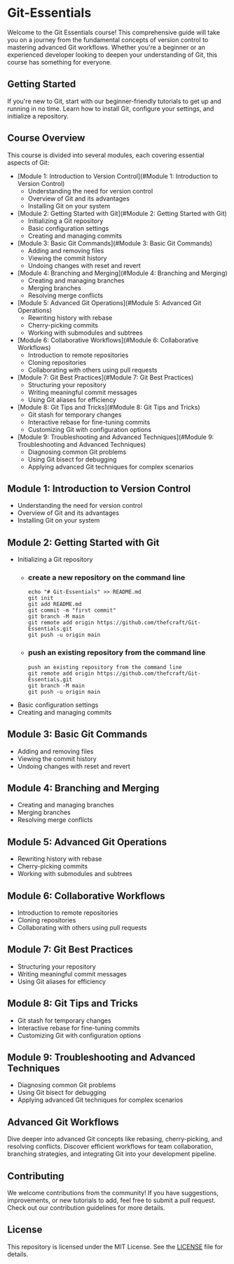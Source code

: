# Git-Essentials

Welcome to the Git Essentials course! This comprehensive guide will take you on a journey from the fundamental concepts of version control to mastering advanced Git workflows. Whether you're a beginner or an experienced developer looking to deepen your understanding of Git, this course has something for everyone.

## Getting Started

If you're new to Git, start with our beginner-friendly tutorials to get up and running in no time. Learn how to install Git, configure your settings, and initialize a repository.

## Course Overview

This course is divided into several modules, each covering essential aspects of Git:

- [Module 1: Introduction to Version Control](#Module 1: Introduction to Version Control)
  - Understanding the need for version control
  - Overview of Git and its advantages
  - Installing Git on your system
- [Module 2: Getting Started with Git](#Module 2: Getting Started with Git)
  - Initializing a Git repository
  - Basic configuration settings
  - Creating and managing commits
- [Module 3: Basic Git Commands](#Module 3: Basic Git Commands)
  - Adding and removing files
  - Viewing the commit history
  - Undoing changes with reset and revert
- [Module 4: Branching and Merging](#Module 4: Branching and Merging)
  - Creating and managing branches
  - Merging branches
  - Resolving merge conflicts
- [Module 5: Advanced Git Operations](#Module 5: Advanced Git Operations)
  - Rewriting history with rebase
  - Cherry-picking commits
  - Working with submodules and subtrees
- [Module 6: Collaborative Workflows](#Module 6: Collaborative Workflows)
  - Introduction to remote repositories
  - Cloning repositories
  - Collaborating with others using pull requests
- [Module 7: Git Best Practices](#Module 7: Git Best Practices)
  - Structuring your repository
  - Writing meaningful commit messages
  - Using Git aliases for efficiency
- [Module 8: Git Tips and Tricks](#Module 8: Git Tips and Tricks)
  - Git stash for temporary changes
  - Interactive rebase for fine-tuning commits
  - Customizing Git with configuration options
- [Module 9: Troubleshooting and Advanced Techniques](#Module 9: Troubleshooting and Advanced Techniques)
  - Diagnosing common Git problems
  - Using Git bisect for debugging
  - Applying advanced Git techniques for complex scenarios

## Module 1: Introduction to Version Control
- Understanding the need for version control
- Overview of Git and its advantages
- Installing Git on your system

## Module 2: Getting Started with Git
- Initializing a Git repository
  - ### create a new repository on the command line
    ```
    echo "# Git-Essentials" >> README.md
    git init
    git add README.md
    git commit -m "first commit"
    git branch -M main
    git remote add origin https://github.com/thefcraft/Git-Essentials.git
    git push -u origin main
    ```
  - ### push an existing repository from the command line
    ```
    push an existing repository from the command line
    git remote add origin https://github.com/thefcraft/Git-Essentials.git
    git branch -M main
    git push -u origin main
    ```
- Basic configuration settings
- Creating and managing commits

## Module 3: Basic Git Commands
- Adding and removing files
- Viewing the commit history
- Undoing changes with reset and revert

## Module 4: Branching and Merging
- Creating and managing branches
- Merging branches
- Resolving merge conflicts

## Module 5: Advanced Git Operations
- Rewriting history with rebase
- Cherry-picking commits
- Working with submodules and subtrees

## Module 6: Collaborative Workflows
- Introduction to remote repositories
- Cloning repositories
- Collaborating with others using pull requests

## Module 7: Git Best Practices
- Structuring your repository
- Writing meaningful commit messages
- Using Git aliases for efficiency

## Module 8: Git Tips and Tricks
- Git stash for temporary changes
- Interactive rebase for fine-tuning commits
- Customizing Git with configuration options

## Module 9: Troubleshooting and Advanced Techniques
- Diagnosing common Git problems
- Using Git bisect for debugging
- Applying advanced Git techniques for complex scenarios

## Advanced Git Workflows
Dive deeper into advanced Git concepts like rebasing, cherry-picking, and resolving conflicts. Discover efficient workflows for team collaboration, branching strategies, and integrating Git into your development pipeline.

## Contributing
We welcome contributions from the community! If you have suggestions, improvements, or new tutorials to add, feel free to submit a pull request. Check out our contribution guidelines for more details.

## License
This repository is licensed under the MIT License. See the [LICENSE](LICENSE) file for details.
